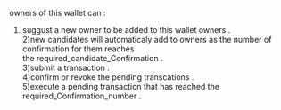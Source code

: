 owners of this wallet can : <br />

1) suggust a new owner to be added to this wallet owners .<br />
2)new candidates will automaticaly add to owners as the number of confirmation for them reaches<br />
  the required_candidate_Confirmation .<br />
3)submit a transaction .<br />
4)confirm or revoke the pending transcations .<br />
5)execute a pending transaction that has reached the required_Confirmation_number .<br />